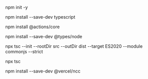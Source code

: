 npm init -y

npm install --save-dev typescript

npm install @actions/core

npm install --save-dev @types/node

npx tsc --init --rootDir src --outDir dist --target ES2020 --module commonjs --strict

npx tsc 

npm install --save-dev @vercel/ncc